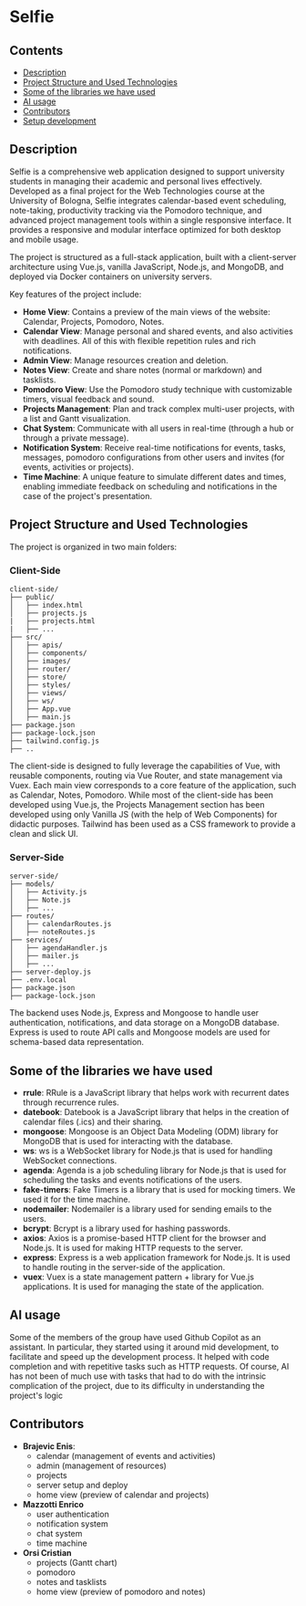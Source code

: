 # Selfie

## Contents
- [Description](#description)
- [Project Structure and Used Technologies](#project-structure-and-used-technologies)
- [Some of the libraries we have used](#some-of-the-libraries-we-have-used)
- [AI usage](#ai-usage)
- [Contributors](#contributors)
- [Setup development](#setup-development)

## Description
Selfie is a comprehensive web application designed to support university students in managing their academic and personal lives effectively. Developed as a final project for the Web Technologies course at the University of Bologna,
Selfie integrates calendar-based event scheduling, note-taking, productivity tracking via the Pomodoro technique, and advanced project management tools within a single responsive interface. It provides a responsive and modular interface optimized for both desktop and mobile usage.

The project is structured as a full-stack application, built with a client-server architecture using Vue.js, vanilla JavaScript, Node.js, and MongoDB, and deployed via Docker containers on university servers.

Key features of the project include:
- **Home View**: Contains a preview of the main views of the website: Calendar, Projects, Pomodoro, Notes.
- **Calendar View**: Manage personal and shared events, and also activities with deadlines. All of this with flexible repetition
rules and rich notifications.
- **Admin View**: Manage resources creation and deletion.
- **Notes View**: Create and share notes (normal or markdown) and tasklists.
- **Pomodoro View**: Use the Pomodoro study technique with customizable timers, visual feedback and sound.
- **Projects Management**: Plan and track complex multi-user projects, with a list and Gantt visualization.
- **Chat System**: Communicate with all users in real-time (through a hub or through a private message).
- **Notification System**: Receive real-time notifications for events, tasks, messages, pomodoro configurations from other 
users and invites (for events, activities or projects).
- **Time Machine**: A unique feature to simulate different dates and times, enabling immediate feedback on scheduling and 
notifications in the case of the project's presentation.

## Project Structure and Used Technologies
The project is organized in two main folders:

### Client-Side

```plaintext
client-side/
├── public/
│   ├── index.html
│   ├── projects.js
|   ├── projects.html
|   ├── ...
├── src/
│   ├── apis/
│   ├── components/
│   ├── images/
│   ├── router/
│   ├── store/
│   ├── styles/
│   ├── views/
│   ├── ws/
│   ├── App.vue
│   ├── main.js
├── package.json
├── package-lock.json
├── tailwind.config.js
├── ..
```
The client-side is designed to fully leverage the capabilities of Vue, with reusable components, routing via Vue Router, and state management via Vuex. Each main view corresponds to a core feature of the application, such as Calendar, Notes, Pomodoro.
While most of the client-side has been developed using Vue.js, the Projects Management section has been developed using only Vanilla JS (with the help of Web Components) for didactic purposes.
Tailwind has been used as a CSS framework to provide a clean and slick UI.

### Server-Side

```plaintext
server-side/
├── models/
│   ├── Activity.js
│   ├── Note.js
│   ├── ...
├── routes/
│   ├── calendarRoutes.js
│   ├── noteRoutes.js
├── services/
│   ├── agendaHandler.js
│   ├── mailer.js
│   ├── ...
├── server-deploy.js
├── .env.local
├── package.json
├── package-lock.json
```
The backend uses Node.js, Express and Mongoose to handle user authentication, notifications, and data storage on a MongoDB database. Express is used to route API calls and Mongoose models are used for schema-based data 
representation. 

## Some of the libraries we have used

- **rrule**: RRule is a JavaScript library that helps work with recurrent dates through recurrence rules.
- **datebook**: Datebook is a JavaScript library that helps in the creation of calendar files (.ics) and their sharing.
- **mongoose**: Mongoose is an Object Data Modeling (ODM) library for MongoDB that is used for interacting with the database.
- **ws**: ws is a WebSocket library for Node.js that is used for handling WebSocket connections.
- **agenda**: Agenda is a job scheduling library for Node.js that is used for scheduling the tasks and events notifications of the users.
- **fake-timers**: Fake Timers is a library that is used for mocking timers. We used it for the time machine.
- **nodemailer**: Nodemailer is a library used for sending emails to the users.
- **bcrypt**: Bcrypt is a library used for hashing passwords.
- **axios**: Axios is a promise-based HTTP client for the browser and Node.js. It is used for making HTTP requests to the server.
- **express**: Express is a web application framework for Node.js. It is used to handle routing in the server-side of the application.
- **vuex**: Vuex is a state management pattern + library for Vue.js applications. It is used for managing the state of the application.

## AI usage
Some of the members of the group have used Github Copilot as an assistant.
In particular, they started using it around mid development, to facilitate and speed up the development process.
It helped with code completion and with repetitive tasks such as HTTP requests.
Of course, AI has not been of much use with tasks that had to do with the intrinsic complication of the project, due to its difficulty in understanding the project's logic

## Contributors

- **Brajevic Enis**:
  - calendar (management of events and activities)
  - admin (management of resources)
  - projects
  - server setup and deploy
  - home view (preview of calendar and projects)
- **Mazzotti Enrico**
  - user authentication
  - notification system
  - chat system
  - time machine
- **Orsi Cristian**
  - projects (Gantt chart)
  - pomodoro
  - notes and tasklists
  - home view (preview of pomodoro and notes)